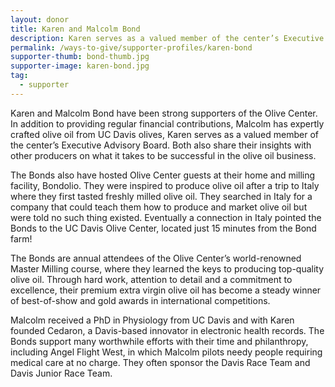 ```yaml
---
layout: donor
title: Karen and Malcolm Bond
description: Karen serves as a valued member of the center’s Executive Advisory Board and Malcolm has expertly crafted olive oil from UC Davis olives.
permalink: /ways-to-give/supporter-profiles/karen-bond
supporter-thumb: bond-thumb.jpg
supporter-image: karen-bond.jpg
tag:
  - supporter
---
```

Karen and Malcolm Bond have been strong supporters of the Olive Center. In addition to providing regular financial contributions, Malcolm has expertly crafted olive oil from UC Davis olives, Karen serves as a valued member of the center’s Executive Advisory Board. Both also share their insights with other producers on what it takes to be successful in the olive oil business. 

The Bonds also have hosted Olive Center guests at their home and milling facility, Bondolio. They were inspired to produce olive oil after a trip to Italy where they first tasted freshly milled olive oil. They searched in Italy for a company that could teach them how to produce and market olive oil but were told no such thing existed. Eventually a connection in Italy pointed the Bonds to the UC Davis Olive Center, located just 15 minutes from the Bond farm!

The Bonds are annual attendees of the Olive Center’s world-renowned Master Milling course, where they learned the keys to producing top-quality olive oil. Through hard work, attention to detail and a commitment to excellence, their premium extra virgin olive oil has become a steady winner of best-of-show and gold awards in international competitions. 

Malcolm received a PhD in Physiology from UC Davis and with Karen founded Cedaron, a Davis-based innovator in electronic health records. The Bonds support many worthwhile efforts with their time and philanthropy, including Angel Flight West, in which Malcolm pilots needy people requiring medical care at no charge. They often sponsor the Davis Race Team and Davis Junior Race Team. 

